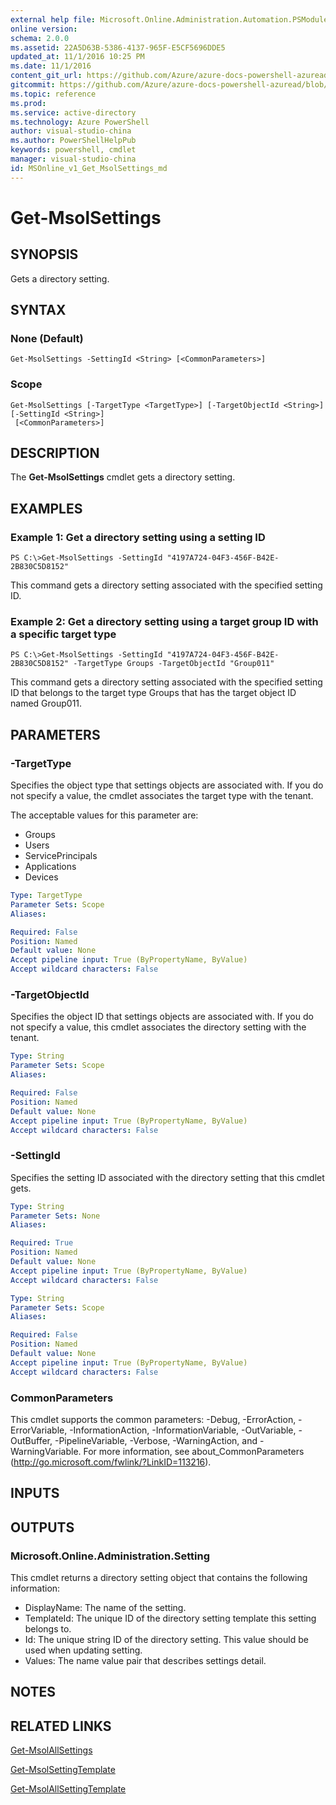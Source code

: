 ```yaml
---
external help file: Microsoft.Online.Administration.Automation.PSModule.dll-Help.xml
online version: 
schema: 2.0.0
ms.assetid: 22A5D63B-5386-4137-965F-E5CF5696DDE5
updated_at: 11/1/2016 10:25 PM
ms.date: 11/1/2016
content_git_url: https://github.com/Azure/azure-docs-powershell-azuread/blob/master/Azure%20AD%20Cmdlets/MSOnline/v1/Get-MsolSettings.md
gitcommit: https://github.com/Azure/azure-docs-powershell-azuread/blob/6600f52fb9e8494968164be77a39809bf8320873/Azure%20AD%20Cmdlets/MSOnline/v1/Get-MsolSettings.md
ms.topic: reference
ms.prod: 
ms.service: active-directory
ms.technology: Azure PowerShell
author: visual-studio-china
ms.author: PowerShellHelpPub
keywords: powershell, cmdlet
manager: visual-studio-china
id: MSOnline_v1_Get_MsolSettings_md
---
```


# Get-MsolSettings

## SYNOPSIS
Gets a directory setting.

## SYNTAX

### None (Default)
```
Get-MsolSettings -SettingId <String> [<CommonParameters>]
```

### Scope
```
Get-MsolSettings [-TargetType <TargetType>] [-TargetObjectId <String>] [-SettingId <String>]
 [<CommonParameters>]
```

## DESCRIPTION
The **Get-MsolSettings** cmdlet gets a directory setting.

## EXAMPLES

### Example 1: Get a directory setting using a setting ID
```
PS C:\>Get-MsolSettings -SettingId "4197A724-04F3-456F-B42E-2B830C5D8152"
```

This command gets a directory setting associated with the specified setting ID.

### Example 2: Get a directory setting using a target group ID with a specific target type
```
PS C:\>Get-MsolSettings -SettingId "4197A724-04F3-456F-B42E-2B830C5D8152" -TargetType Groups -TargetObjectId "Group011"
```

This command gets a directory setting associated with the specified setting ID that belongs to the target type Groups that has the target object ID named Group011.

## PARAMETERS

### -TargetType
Specifies the object type that settings objects are associated with.
If you do not specify a value, the cmdlet associates the target type with the tenant.

The acceptable values for this parameter are:

- Groups
- Users
- ServicePrincipals
- Applications
- Devices

```yaml
Type: TargetType
Parameter Sets: Scope
Aliases: 

Required: False
Position: Named
Default value: None
Accept pipeline input: True (ByPropertyName, ByValue)
Accept wildcard characters: False
```

### -TargetObjectId
Specifies the object ID that settings objects are associated with.
If you do not specify a value, this cmdlet associates the directory setting with the tenant.

```yaml
Type: String
Parameter Sets: Scope
Aliases: 

Required: False
Position: Named
Default value: None
Accept pipeline input: True (ByPropertyName, ByValue)
Accept wildcard characters: False
```

### -SettingId
Specifies the setting ID associated with the directory setting that this cmdlet gets.

```yaml
Type: String
Parameter Sets: None
Aliases: 

Required: True
Position: Named
Default value: None
Accept pipeline input: True (ByPropertyName, ByValue)
Accept wildcard characters: False
```

```yaml
Type: String
Parameter Sets: Scope
Aliases: 

Required: False
Position: Named
Default value: None
Accept pipeline input: True (ByPropertyName, ByValue)
Accept wildcard characters: False
```

### CommonParameters
This cmdlet supports the common parameters: -Debug, -ErrorAction, -ErrorVariable, -InformationAction, -InformationVariable, -OutVariable, -OutBuffer, -PipelineVariable, -Verbose, -WarningAction, and -WarningVariable. For more information, see about_CommonParameters (http://go.microsoft.com/fwlink/?LinkID=113216).

## INPUTS

## OUTPUTS

### Microsoft.Online.Administration.Setting
This cmdlet returns a directory setting object that contains the following information: 

- DisplayName: The name of the setting. 
- TemplateId: The unique ID of the directory setting template this setting belongs to. 
- Id: The unique string ID of the directory setting.
This value should be used when updating setting. 
- Values: The name value pair that describes settings detail.

## NOTES

## RELATED LINKS

[Get-MsolAllSettings](xref:MSOnline/v1/Get-MsolAllSettings.md)

[Get-MsolSettingTemplate](xref:MSOnline/v1/Get-MsolSettingTemplate.md)

[Get-MsolAllSettingTemplate](xref:MSOnline/v1/Get-MsolAllSettingTemplate.md)


